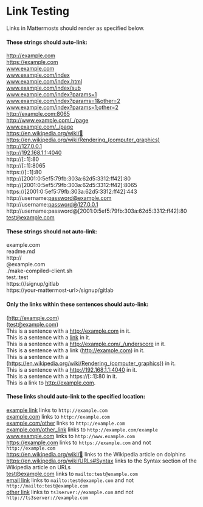 # Link Testing 
 
Links in Mattermosts should render as specified below. 

#### These strings should auto-link: 
 
http://example.com  
https://example.com  
www.example.com  
www.example.com/index  
www.example.com/index.html  
www.example.com/index/sub  
www.example.com/index?params=1  
www.example.com/index?params=1&other=2  
www.example.com/index?params=1;other=2  
http://example.com:8065  
http://www.example.com/_/page  
www.example.com/_/page  
https://en.wikipedia.org/wiki/🐬  
https://en.wikipedia.org/wiki/Rendering_(computer_graphics)  
http://127.0.0.1  
http://192.168.1.1:4040  
http://[::1]:80  
http://[::1]:8065  
https://[::1]:80  
http://[2001:0:5ef5:79fb:303a:62d5:3312:ff42]:80  
http://[2001:0:5ef5:79fb:303a:62d5:3312:ff42]:8065  
https://[2001:0:5ef5:79fb:303a:62d5:3312:ff42]:443  
http://username:password@example.com  
http://username:password@127.0.0.1  
http://username:password@[2001:0:5ef5:79fb:303a:62d5:3312:ff42]:80  
test@example.com  
 
#### These strings should not auto-link: 
 
example.com  
readme.md  
http://  
@example.com  
./make-compiled-client.sh  
test.:test  
https://<your-mattermost-url>/signup/gitlab  
https://your-mattermost-url>/signup/gitlab  

#### Only the links within these sentences should auto-link:

(http://example.com)  
(test@example.com)  
This is a sentence with a http://example.com in it.  
This is a sentence with a [link](http://example.com) in it.  
This is a sentence with a http://example.com/_/underscore in it.  
This is a sentence with a link (http://example.com) in it.  
This is a sentence with a (https://en.wikipedia.org/wiki/Rendering_(computer_graphics)) in it.  
This is a sentence with a http://192.168.1.1:4040 in it.  
This is a sentence with a https://[::1]:80 in it.  
This is a link to http://example.com.  

#### These links should auto-link to the specified location:  

[example link](example.com) links to `http://example.com`  
[example.com](example.com) links to `http://example.com`  
[example.com/other](example.com) links to `http://example.com`  
[example.com/other_link](example.com/example) links to `http://example.com/example`  
www.example.com links to `http://www.example.com`  
https://example.com links to `https://example.com` and not `http://example.com`  
https://en.wikipedia.org/wiki/🐬 links to the Wikipedia article on dolphins  
https://en.wikipedia.org/wiki/URLs#Syntax links to the Syntax section of the Wikipedia article on URLs  
test@example.com links to `mailto:test@example.com`  
[email link](mailto:test@example.com) links to `mailto:test@example.com` and not `http://mailto:test@example.com`  
[other link](ts3server://example.com) links to `ts3server://example.com` and not `http://ts3server://example.com`  
